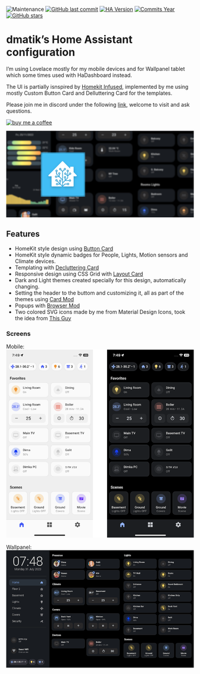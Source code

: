 ![Maintenance](https://img.shields.io/maintenance/yes/2021.svg?style=plasticr)
[![GitHub last commit](https://img.shields.io/github/last-commit/dmatik/homeassistant-config.svg?style=plasticr)](https://github.com/dmatik/homeassistant-config/commits/master)
[![HA Version](https://img.shields.io/badge/Running%20Home%20Assistant-2021.4.6%20-darkblue)](https://github.com/home-assistant/home-assistant/releases/latest)
[![Commits Year](https://img.shields.io/github/commit-activity/y/dmatik/homeassistant-config.svg?style=plasticr)](https://github.com/dmatik/homeassistant-config/commits/master)
[![GitHub stars](https://img.shields.io/github/stars/dmatik/homeassistant-config.svg?style=plasticr)](https://github.com/dmatik/homeassistant-config/stargazers)


# dmatik’s Home Assistant configuration

I’m using Lovelace mostly for my mobile devices and for Wallpanel tablet which some times used with HaDashboard instead.

The UI is partially isnspired by [Homekit Infused](https://github.com/jimz011/homekit-infused), implemented by me using mostly Custom Button Card and Delluttering Card for the templates.

Please join me in discord under the following [link](https://discord.gg/ayZ3Kkg), welcome to visit and ask questions.

[![buy me a coffee](https://www.buymeacoffee.com/assets/img/custom_images/orange_img.png)](https://www.buymeacoffee.com/bg7MaEJHc)

![alt text](https://github.com/dmatik/homeassistant-config/blob/master/images/screens/banner.png "Banner")

## Features
- HomeKit style design using [Button Card](https://github.com/custom-cards/button-card)
- HomeKit style dynamic badges for People, Lights, Motion sensors and Climate devices.
- Templating with [Decluttering Card](https://github.com/custom-cards/decluttering-card)
- Responsive design using CSS Grid with [Layout Card](https://github.com/thomasloven/lovelace-layout-card)
- Dark and Light themes created specially for this design, automatically changing.
- Setting the header to the buttom and customizing it, all as part of the themes using [Card Mod](https://github.com/thomasloven/lovelace-card-mod)
- Popups with [Browser Mod](https://github.com/thomasloven/hass-browser_mod)
- Two colored SVG icons made by me from Material Design Icons, took the idea from [This Guy](https://community.home-assistant.io/t/a-different-take-on-designing-a-lovelace-ui/162594) 

### Screens

Mobile:    
![alt text](https://github.com/dmatik/homeassistant-config/blob/master/images/screens/mobile_new.png "Mobile")

Wallpanel:     
![alt text](https://github.com/dmatik/homeassistant-config/blob/master/images/screens/view_kiosk.png "Wallpanel")

